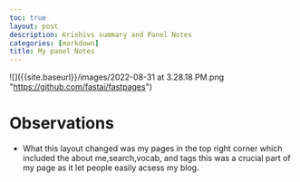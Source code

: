 ```yaml
---
toc: true
layout: post
description: Krishivs summary and Panel Notes 
categories: [markdown]
title: My panel Notes
---
```



![]({{site.baseurl}}/images/2022-08-31 at 3.28.18 PM.png "https://github.com/fastai/fastpages")

# Observations

- What this layout changed was my pages in the top right corner which included the about me,search,vocab, and tags this was a crucial part of my page as it let people easily acsess my blog.